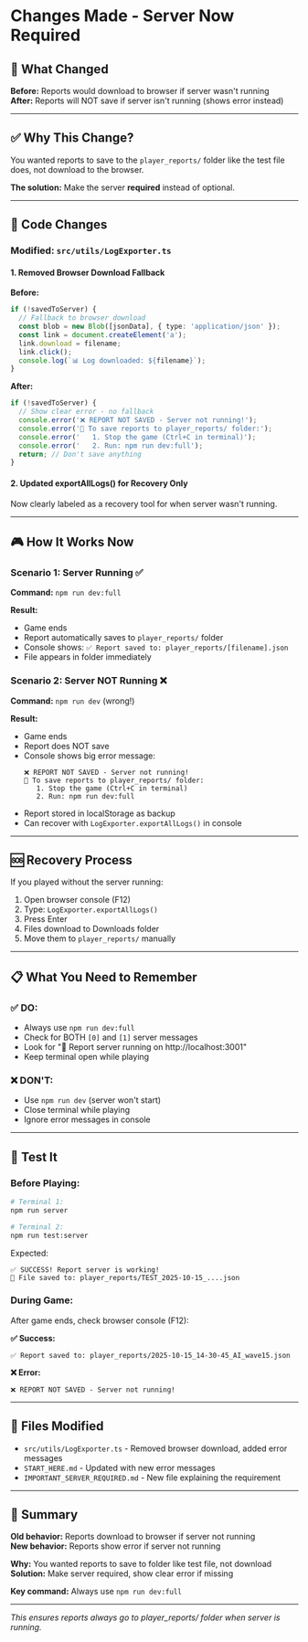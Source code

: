 # Changes Made - Server Now Required

## 🎯 What Changed

**Before:** Reports would download to browser if server wasn't running  
**After:** Reports will NOT save if server isn't running (shows error instead)

---

## ✅ Why This Change?

You wanted reports to save to the `player_reports/` folder like the test file does, not download to the browser.

**The solution:** Make the server **required** instead of optional.

---

## 📝 Code Changes

### Modified: `src/utils/LogExporter.ts`

#### 1. Removed Browser Download Fallback

**Before:**
```typescript
if (!savedToServer) {
  // Fallback to browser download
  const blob = new Blob([jsonData], { type: 'application/json' });
  const link = document.createElement('a');
  link.download = filename;
  link.click();
  console.log(`📊 Log downloaded: ${filename}`);
}
```

**After:**
```typescript
if (!savedToServer) {
  // Show clear error - no fallback
  console.error('❌ REPORT NOT SAVED - Server not running!');
  console.error('🚨 To save reports to player_reports/ folder:');
  console.error('   1. Stop the game (Ctrl+C in terminal)');
  console.error('   2. Run: npm run dev:full');
  return; // Don't save anything
}
```

#### 2. Updated exportAllLogs() for Recovery Only

Now clearly labeled as a recovery tool for when server wasn't running.

---

## 🎮 How It Works Now

### Scenario 1: Server Running ✅

**Command:** `npm run dev:full`

**Result:**
- Game ends
- Report automatically saves to `player_reports/` folder
- Console shows: `✅ Report saved to: player_reports/[filename].json`
- File appears in folder immediately

### Scenario 2: Server NOT Running ❌

**Command:** `npm run dev` (wrong!)

**Result:**
- Game ends
- Report does NOT save
- Console shows big error message:
  ```
  ❌ REPORT NOT SAVED - Server not running!
  🚨 To save reports to player_reports/ folder:
     1. Stop the game (Ctrl+C in terminal)
     2. Run: npm run dev:full
  ```
- Report stored in localStorage as backup
- Can recover with `LogExporter.exportAllLogs()` in console

---

## 🆘 Recovery Process

If you played without the server running:

1. Open browser console (F12)
2. Type: `LogExporter.exportAllLogs()`
3. Press Enter
4. Files download to Downloads folder
5. Move them to `player_reports/` manually

---

## 📋 What You Need to Remember

### ✅ DO:
- Always use `npm run dev:full`
- Check for BOTH `[0]` and `[1]` server messages
- Look for "🚀 Report server running on http://localhost:3001"
- Keep terminal open while playing

### ❌ DON'T:
- Use `npm run dev` (server won't start)
- Close terminal while playing
- Ignore error messages in console

---

## 🧪 Test It

### Before Playing:

```bash
# Terminal 1:
npm run server

# Terminal 2:
npm run test:server
```

Expected:
```
✅ SUCCESS! Report server is working!
📁 File saved to: player_reports/TEST_2025-10-15_....json
```

### During Game:

After game ends, check browser console (F12):

**✅ Success:**
```
✅ Report saved to: player_reports/2025-10-15_14-30-45_AI_wave15.json
```

**❌ Error:**
```
❌ REPORT NOT SAVED - Server not running!
```

---

## 📁 Files Modified

- `src/utils/LogExporter.ts` - Removed browser download, added error messages
- `START_HERE.md` - Updated with new error messages
- `IMPORTANT_SERVER_REQUIRED.md` - New file explaining the requirement

---

## 🎯 Summary

**Old behavior:** Reports download to browser if server not running  
**New behavior:** Reports show error if server not running  

**Why:** You wanted reports to save to folder like test file, not download  
**Solution:** Make server required, show clear error if missing  

**Key command:** Always use `npm run dev:full`

---

_This ensures reports always go to player_reports/ folder when server is running._
